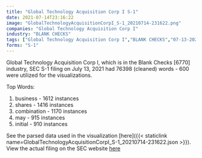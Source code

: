 ```yaml
---
title: "Global Technology Acquisition Corp I S-1"
date: 2021-07-14T23:16:22
image: "GlobalTechnologyAcquisitionCorpI_S-1_20210714-231622.png"
companies: "Global Technology Acquisition Corp I"
industry: "BLANK CHECKS"
tags: ["Global Technology Acquisition Corp I","BLANK CHECKS","07-13-2021","S-1"]
forms: "S-1"
---
```

Global Technology Acquisition Corp I, which is in the Blank Checks [6770] industry, SEC S-1 filing on July 13, 2021 had 76398 (cleaned) words - 600 were utilized for the visualizations.

Top Words:
1. business - 1612 instances
2. shares - 1416 instances
3. combination - 1170 instances
4. may - 915 instances
5. initial - 910 instances


See the parsed data used in the visualization [here]({{< staticlink name=GlobalTechnologyAcquisitionCorpI_S-1_20210714-231622.json >}}).  
View the actual filing on the SEC website [here](https://www.sec.gov/Archives/edgar/data/1848821/0001104659-21-091373.txt)